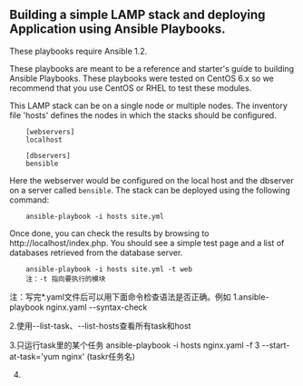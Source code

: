 Building a simple LAMP stack and deploying Application using Ansible Playbooks.
-------------------------------------------

These playbooks require Ansible 1.2.

These playbooks are meant to be a reference and starter's guide to building
Ansible Playbooks. These playbooks were tested on CentOS 6.x so we recommend
that you use CentOS or RHEL to test these modules.

This LAMP stack can be on a single node or multiple nodes. The inventory file
'hosts' defines the nodes in which the stacks should be configured.

        [webservers]
        localhost

        [dbservers]
        bensible

Here the webserver would be configured on the local host and the dbserver on a
server called `bensible`. The stack can be deployed using the following
command:

        ansible-playbook -i hosts site.yml

Once done, you can check the results by browsing to http://localhost/index.php.
You should see a simple test page and a list of databases retrieved from the
database server.

        ansible-playbook -i hosts site.yml -t web
        注：-t 指向要执行的模块


注：写完*.yaml文件后可以用下面命令检查语法是否正确。例如
1.ansible-playbook nginx.yaml --syntax-check

2.使用--list-task、--list-hosts查看所有task和host

3.只运行task里的某个任务
ansible-playbook -i hosts nginx.yaml -f 3 --start-at-task='yum nginx'   (taskr任务名)

4.
